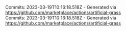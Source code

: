 Commits: 2023-03-19T10:16:18.518Z - Generated via https://github.com/marketplace/actions/artificial-grass
<br>
Commits: 2023-03-19T10:16:18.518Z - Generated via https://github.com/marketplace/actions/artificial-grass
<br>
